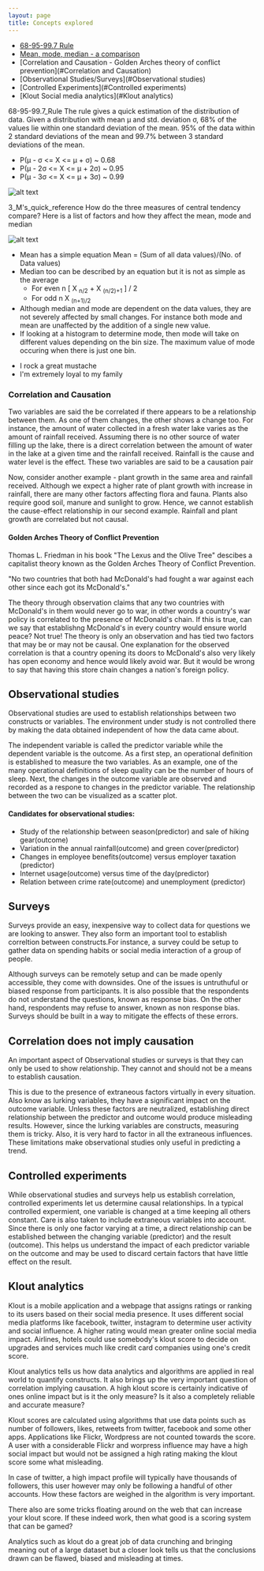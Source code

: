 ```yaml
---
layout: page
title: Concepts explored
---
```


  * [68-95-99.7 Rule](#68-95-99.7_Rule)
  * [Mean, mode, median - a comparison](#3_M's_quick_reference)   
  * [Correlation and Causation - Golden Arches theory of conflict prevention](#Correlation and Causation)
  * [Observational Studies/Surveys](#Observational studies)
  * [Controlled Experiments](#Controlled experiments)
  * [Klout Social media analytics](#Klout analytics)
  
68-95-99.7_Rule
The rule gives a quick estimation of the distribution of data. Given a distribution with mean μ and std. deviation σ, 68% of the values lie within one standard deviation of the mean. 95% of the data within 2 standard deviations of the mean and 99.7% between 3 standard deviations of the mean.

* P(μ  - σ <= X <= μ  + σ) ~ 0.68
* P(μ - 2σ <= X <= μ + 2σ) ~ 0.95
* P(μ - 3σ <= X <= μ + 3σ) ~ 0.99
                   
![alt text](https://raw.githubusercontent.com/preetihemant/Udacity/master/Descriptive_Statistics_Course/68-95-99.7_rule.png "Normal Distribution Proportions")

3_M's_quick_reference
How do the three measures of central tendency compare? Here is a list of factors and how they affect the mean, mode and median

![alt text](https://raw.githubusercontent.com/preetihemant/Udacity/master/Descriptive_Statistics_Course/3M's.png "Central_measure_comparisons")

* Mean has a simple equation Mean = (Sum of all data values)/(No. of Data values)
* Median too can be described by an equation but it is not as simple as the average
  * For even n [ X <sub>n/2</sub> + X <sub>(n/2)+1</sub> ] / 2
  * For odd  n  X <sub>(n+1)/2</sub>
* Although median and mode are dependent on the data values, they are not severely affected by small changes. For instance both mode and     mean are unaffected by the addition of a single new value.
* If looking at a histogram to determine mode, then mode will take on different values depending on the bin size. The maximum value of mode   occuring when there is just one bin.
- I rock a great mustache
- I'm extremely loyal to my family

### Correlation and Causation
<p>Two variables are said the be correlated if there appears to be a relationship between them. As one of them changes, the other shows a change too. For instance, the amount of water collected in a fresh water lake varies as the amount of rainfall received. Assuming there is no other source of water filling up the lake, there is a direct correlation between the amount of water in the lake at a given time and the rainfall received. Rainfall is the cause and water level is the effect. These two variables are said to be a causation pair </p>
<p>Now, consider another example - plant growth in the same area and rainfall received. Although we expect a higher rate of plant growth with increase in rainfall, there are many other factors affecting flora and fauna. Plants also require good soil, manure and sunlight to grow. Hence, we cannot establish the cause-effect relationship in our second example. Rainfall and plant growth are correlated but not causal. </p>

#### Golden Arches Theory of Conflict Prevention
<p> Thomas L. Friedman in his book "The Lexus and the Olive Tree" descibes a capitalist theory known as the Golden Arches Theory of Conflict Prevention. </p>
<p> "No two countries that both had McDonald's had fought a war against each other since each got its McDonald's." </p>
<p>The theory through observation claims that any two countries with McDonald's in them would never go to war, in other words a country's war policy is correlated to the presence of McDonald's chain. If this is true, can we say that establishng McDonald's in every country would ensure world peace? Not true! The theory is only an observation and has tied two factors that may be or may not be causal. 
One explanation for the observed correlation is that a country opening its doors to McDonald's also very likely has open economy and hence would likely avoid war. But it would be wrong to say that having this store chain changes a nation's foreign policy. </p>

## Observational studies 
<p> Observational studies are used to establish relationships between two constructs or variables. The environment under study is not controlled there by making the data obtained independent of how the data came about. </p>
<p> The independent variable is called the predictor variable while the dependent variable is the outcome. As a first step, an operational definition is established to measure the two variables. As an example, one of the many operational definitions of sleep quality can be the number of hours of sleep. Next, the changes in the outcome variable are observed and recorded as a respone to changes in the predictor variable. The relationship between the two can be visualized as a scatter plot. </p>

#### Candidates for observational studies:

*  Study of the relationship between season(predictor) and sale of hiking gear(outcome)
*  Variation in the annual rainfall(outcome) and green cover(predictor)
*  Changes in employee benefits(outcome) versus employer taxation (predictor)
*  Internet usage(outcome) versus time of the day(predictor)
*  Relation between crime rate(outcome) and unemployment (predictor)

## Surveys
<p> Surveys provide an easy, inexpensive way to collect data for questions we are looking to answer. They also form an important tool to establish correltion between constructs.For instance, a survey could be setup to gather data on spending habits or social media interaction of a group of people. </p>
<p> Although surveys can be remotely setup and can be made openly accessible, they come with downsides. One of the issues is untruthuful or biased response from participants. It is also possible that the respondents do not understand the questions, known as response bias. On the other hand, respondents may refuse to answer, known as non response bias. Surveys should be built in a way to mitigate the effects of these errors. </p>

## Correlation does not imply causation

<p> An important aspect of Observational studies or surveys is that they can only be used to show relationship. They cannot and should not be a means to establish causation. </p>
<p> This is due to the presence of extraneous factors virtually in every situation. Also know as lurking variables, they have a significant impact on the outcome variable. Unless these factors are neutralized, establishing direct relationship between the predictor and outcome would produce misleading results. However, since the lurking variables are constructs, measuring them is tricky. Also, it is very hard to factor in all the extraneous influences. These limitations make observational studies only useful in predicting a trend. <p>

## Controlled experiments

<p> While observational studies and surveys help us establish correlation, controlled experiments let us determine causal relationships.
In a typical controlled expermient, one variable is changed at a time keeping all others constant. Care is also taken to include extraneous variables into account. Since there is only one factor varying at a time, a direct relationship can be established between the changing variable (predictor) and the result (outcome). This helps us understand the impact of each predictor variable on the outcome and may be used to discard certain factors that have little effect on the result. 

## Klout analytics
<p> Klout is a mobile application and a webpage that assigns ratings or ranking to its users based on their social media presence. It uses different social media platforms like facebook, twitter, instagram to determine user activity and social influence. A higher rating would mean greater online social media impact. Airlines, hotels could use somebody's klout score to decide on upgrades and services much like credit card companies using one's credit score. </p>

<p>Klout analytics tells us how data analytics and algorithms are applied in real world to quantify constructs. It also brings up the very important question of correlation implying causation. A high klout score is certainly indicative of ones online impact but is it the only measure? Is it also a completely reliable and accurate measure? </p>

<p>Klout scores are calculated using algorithms that use data points such as number of followers, likes, retweets from twitter, facebook and some other apps. Applications like Flickr, Wordpress are not counted towards the score. A user with a considerable Flickr and worpress influence may have a high social impact but would not be assigned a high rating making the klout score some what misleading. </p>

<p>In case of twitter, a high impact profile will typically have thousands of followers, this user however may only be following a handful of other accounts. How these factors are weighed in the algorithm is very important.</p>

<p>There also are some tricks floating around on the web that can increase your klout score. If these indeed work, then what good is a scoring system that can be gamed? </p>

<p>Analytics such as klout do a great job of data crunching and bringing meaning out of a large dataset but a closer look tells us that the conclusions drawn can be flawed, biased and misleading at times. </p>



